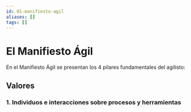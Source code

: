 ```yaml
---
id: 01-manifiesto-agil
aliases: []
tags: []
---
```


# El Manifiesto Ágil 

En el Manifiesto Ágil se presentan los 4 pilares fundamentales del agilisto:

## Valores

### 1. Individuos e interacciones sobre procesos y herramientas


